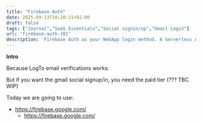 ```yaml
---
title: "Firebase Auth"
date: 2025-09-13T10:20:21+01:00
draft: false
tags: ["Journal","SaaS Essentials","Social signin/up","Gmail Login"]
url: 'firebase-auth-101'
description: 'Firebase Auth as your WebApp login method. A Serverless Authenticator'
---
```



**Intro**

Because LogTo email verifications works.

But if you want the gmail social signup/in, you need the paid tier (??? TBC WIP)

Today we are going to use:

* https://firebase.google.com/
    * https://firebase.google.com/